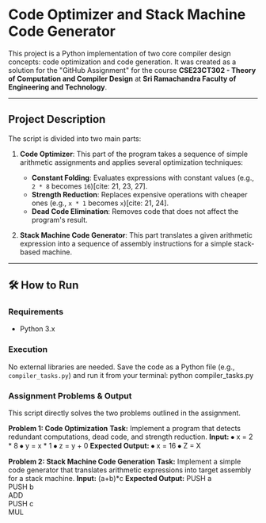 # Code Optimizer and Stack Machine Code Generator

This project is a Python implementation of two core compiler design concepts: code optimization and code generation. It was created as a solution for the "GitHub Assignment" for the course **CSE23CT302 - Theory of Computation and Compiler Design** at **Sri Ramachandra Faculty of Engineering and Technology**.

---
## Project Description

The script is divided into two main parts:
1.  **Code Optimizer**: This part of the program takes a sequence of simple arithmetic assignments and applies several optimization techniques:
    * **Constant Folding**: Evaluates expressions with constant values (e.g., `2 * 8` becomes `16`)[cite: 21, 23, 27].
    * **Strength Reduction**: Replaces expensive operations with cheaper ones (e.g., `x * 1` becomes `x`)[cite: 21, 24].
    * **Dead Code Elimination**: Removes code that does not affect the program's result.

2.  **Stack Machine Code Generator**: This part translates a given arithmetic expression into a sequence of assembly instructions for a simple stack-based machine.
---
## 🛠️ How to Run
### **Requirements**
* Python 3.x

### **Execution**
No external libraries are needed. Save the code as a Python file (e.g., `compiler_tasks.py`) and run it from your terminal:
python compiler_tasks.py

### **Assignment Problems & Output**
This script directly solves the two problems outlined in the assignment.

**Problem 1: Code Optimization**
**Task:** Implement a program that detects redundant computations, dead code, and strength reduction.
**Input:**
⦁	x = 2 * 8
⦁	y = x * 1
⦁	z = y + 0
**Expected Output:**
⦁	x = 16
⦁	Z = X

**Problem 2: Stack Machine Code Generation**
**Task:** Implement a simple code generator that translates arithmetic expressions into target assembly for a stack machine.
**Input:** (a+b)*c
**Expected Output:**
PUSH a <br>
PUSH b <br>
ADD <br>
PUSH c <br>
MUL <br>
